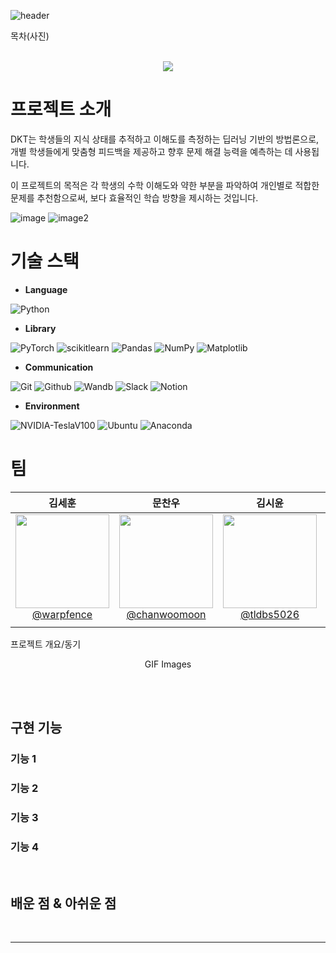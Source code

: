 ![header](https://capsule-render.vercel.app/api?type=rect&color=0080ff&height=180&section=header&text=Deep&nbsp;Knowledge&nbsp;Tracing(DKT)&%20render&fontSize=50&fontColor=FFFFFF)


목차(사진)
<p align="center">
  <br>
  <img src="./images/common/logo-sample.jpeg">
  <br>
</p>

# 프로젝트 소개

DKT는 학생들의 지식 상태를 추적하고 이해도를 측정하는 딥러닝 기반의 방법론으로, 개별 학생들에게 맞춤형 피드백을 제공하고 향후 문제 해결 능력을 예측하는 데 사용됩니다.

이 프로젝트의 목적은 각 학생의 수학 이해도와 약한 부분을 파악하여 개인별로 적합한 문제를 추천함으로써, 보다 효율적인 학습 방향을 제시하는 것입니다.

![image](https://github.com/boostcampaitech6/level2-dkt-recsys-04/assets/83867930/aa1ecc6e-8526-4729-a337-81762d4d7c76)
![image2](https://github.com/boostcampaitech6/level2-dkt-recsys-04/assets/83867930/41b0381c-43b4-4452-81b1-441a1b073d44)


# 기술 스택
* **Language**<br>

![Python](https://img.shields.io/badge/python-3670A0?style=for-the-badge&logo=python&logoColor=ffdd54)

* **Library**<br>

![PyTorch](https://img.shields.io/badge/PyTorch-%23EE4C2C.svg?style=for-the-badge&logo=PyTorch&logoColor=white)
![scikitlearn](https://img.shields.io/badge/scikitlearn-F7931E?style=for-the-badge&logo=scikitlearn&logoColor=white)
![Pandas](https://img.shields.io/badge/pandas-%23150458.svg?style=for-the-badge&logo=pandas&logoColor=white)
![NumPy](https://img.shields.io/badge/numpy-%23013243.svg?style=for-the-badge&logo=numpy&logoColor=white)
![Matplotlib](https://img.shields.io/badge/Matplotlib-%23ff0000.svg?style=for-the-badge&logo=Matplotlib&logoColor=black)

* **Communication**<br>

![Git](https://img.shields.io/badge/git-%23F05033.svg?style=for-the-badge&logo=git&logoColor=white)
![Github](https://img.shields.io/badge/GitHub-100000?style=for-the-badge&logo=github&logoColor=white)
![Wandb](https://img.shields.io/badge/Weights_&_Biases-FFBE00?style=for-the-badge&logo=WeightsAndBiases&logoColor=white)
![Slack](https://img.shields.io/badge/Slack-4A154B?style=for-the-badge&logo=slack&logoColor=white)
![Notion](https://img.shields.io/badge/Notion-000000?style=for-the-badge&logo=notion&logoColor=white)

* **Environment**<br>

![NVIDIA-TeslaV100](https://img.shields.io/badge/NVIDIA-TeslaV100-76B900?style=for-the-badge&logo=nvidia&logoColor=white)
![Ubuntu](https://img.shields.io/badge/Ubuntu-E95420?style=for-the-badge&logo=ubuntu&logoColor=white)
![Anaconda](https://img.shields.io/badge/Anaconda-44A833.svg?style=for-the-badge&logo=Anaconda&logoColor=white)

# 팀
| **김세훈** | **문찬우** | **김시윤** | **배건우** | **이승준** |
| :------: |  :------: | :------: | :------: | :------: |
| [<img src="https://avatars.githubusercontent.com/u/8871767?v=4" height=150 width=150> <br/> @warpfence](https://github.com/warpfence) | [<img src="https://avatars.githubusercontent.com/u/95879995?v=4" height=150 width=150> <br/> @chanwoomoon](https://github.com/chanwoomoon) | [<img src="https://avatars.githubusercontent.com/u/68991530?v=4" height=150 width=150> <br/> @tldbs5026](https://github.com/tldbs5026) | [<img src="https://avatars.githubusercontent.com/u/83867930?v=4" height=150 width=150> <br/> @gunwoof](https://github.com/gunwoof) | [<img src="https://avatars.githubusercontent.com/u/133944361?v=4" height=150 width=150> <br/> @llseungjun](https://github.com/llseungjun) |
|  |  |  |  |  |



<p align="justify">
프로젝트 개요/동기
</p>

<p align="center">
GIF Images
</p>

<br>



<br>

## 구현 기능

### 기능 1

### 기능 2

### 기능 3

### 기능 4

<br>

## 배운 점 & 아쉬운 점

<p align="justify">

</p>

<br>




---

